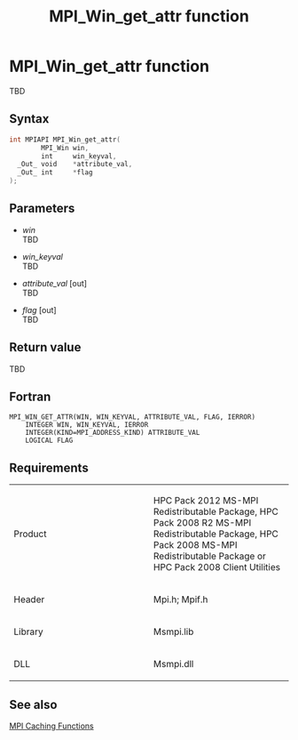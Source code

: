 ﻿---
title: MPI_Win_get_attr function
TOCTitle: MPI_Win_get_attr function
ms:assetid: 772d60fb-b2f0-4498-b39d-86b25be9450d
ms:mtpsurl: https://msdn.microsoft.com/en-us/library/Dn520605(v=VS.85)
ms:contentKeyID: 59361076
ms.date: 03/28/2018
mtps_version: v=VS.85
f1_keywords:
- MPI_WIN_GET_ATTR
- mpif/MPI_Win_get_attr
- mpi/MPI_WIN_GET_ATTR
dev_langs:
- C++
- C
---

# MPI\_Win\_get\_attr function

TBD

## Syntax

``` c++
int MPIAPI MPI_Win_get_attr(
        MPI_Win win,
        int     win_keyval,
  _Out_ void    *attribute_val,
  _Out_ int     *flag
);
```

## Parameters

  - *win*  
    TBD

  - *win\_keyval*  
    TBD

  - *attribute\_val* \[out\]  
    TBD

  - *flag* \[out\]  
    TBD

## Return value

TBD

## Fortran

    MPI_WIN_GET_ATTR(WIN, WIN_KEYVAL, ATTRIBUTE_VAL, FLAG, IERROR)
        INTEGER WIN, WIN_KEYVAL, IERROR
        INTEGER(KIND=MPI_ADDRESS_KIND) ATTRIBUTE_VAL
        LOGICAL FLAG

## Requirements

<table>
<colgroup>
<col style="width: 50%" />
<col style="width: 50%" />
</colgroup>
<tbody>
<tr class="odd">
<td><p>Product</p></td>
<td><p>HPC Pack 2012 MS-MPI Redistributable Package, HPC Pack 2008 R2 MS-MPI Redistributable Package, HPC Pack 2008 MS-MPI Redistributable Package or HPC Pack 2008 Client Utilities</p></td>
</tr>
<tr class="even">
<td><p>Header</p></td>
<td>Mpi.h;
Mpif.h</td>
</tr>
<tr class="odd">
<td><p>Library</p></td>
<td>Msmpi.lib</td>
</tr>
<tr class="even">
<td><p>DLL</p></td>
<td>Msmpi.dll</td>
</tr>
</tbody>
</table>


## See also

[MPI Caching Functions](mpi-caching-functions.md)

